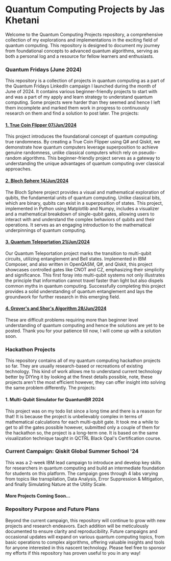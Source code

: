 # Quantum Computing Projects by Jas Khetani

Welcome to the Quantum Computing Projects repository, a comprehensive collection of my explorations and implementations in the exciting field of quantum computing. This repository is designed to document my journey from foundational concepts to advanced quantum algorithms, serving as both a personal log and a resource for fellow learners and enthusiasts.

### Quantum Fridays (June 2024)
This repository is a collection of projects in quantum computing as a part of the Quantum Fridays LinkedIn campaign I launched during the month of June of 2024. It contains various beginner-friendly projects to start with and was a part of my apply and learn strategy to understand quantum computing. Some projects were harder than they seemed and hence I left them incomplete and marked them work in progress to continuously research on them and find a solution to post later. The projects:

#### [1. True Coin Flipper 07/Jun/2024](https://www.linkedin.com/posts/jas-khetani_quantumcomputing-classicaltoquantum-truerandomness-activity-7204121561799217152-8LJP?utm_source=share&utm_medium=member_desktop)
This project introduces the foundational concept of quantum computing: true randomness. By creating a True Coin Flipper using Q# and Qiskit, we demonstrate how quantum computers leverage superposition to achieve genuine randomness, unlike classical computers which rely on pseudo-random algorithms. This beginner-friendly project serves as a gateway to understanding the unique advantages of quantum computing over classical approaches.

#### [2. Bloch Sphere 14/Jun/2024](https://www.linkedin.com/posts/jas-khetani_quantumcomputing-blochsphere-qubitsimulation-activity-7207483469151485953-IfyA?utm_source=share&utm_medium=member_desktop)
The Bloch Sphere project provides a visual and mathematical exploration of qubits, the fundamental units of quantum computing. Unlike classical bits, which are binary, qubits can exist in a superposition of states. This project, implemented in Python using Matplotlib and Numpy, includes a visualizer and a mathematical breakdown of single-qubit gates, allowing users to interact with and understand the complex behaviors of qubits and their operations. It serves as an engaging introduction to the mathematical underpinnings of quantum computing.

#### [3. Quantum Teleportation 21/Jun/2024](https://www.linkedin.com/posts/jas-khetani_quantumcomputing-quantumteleportation-ibm-activity-7209990904986640384-ZJKe?utm_source=share&utm_medium=member_desktop)
Our Quantum Teleportation project marks the transition to multi-qubit circuits, utilizing entanglement and Bell states. Implemented in IBM Composer, and also written in OpenQASM, Q#, and Qiskit, this project showcases controlled gates like CNOT and CZ, emphasizing their simplicity and significance. This first foray into multi-qubit systems not only illustrates the principle that information cannot travel faster than light but also dispels common myths in quantum computing. Successfully completing this project provides a solid understanding of quantum entanglement and lays the groundwork for further research in this emerging field.

#### [4. Grover's and Shor's Algorithm 28/Jun/2024](https://www.linkedin.com/posts/jas-khetani_quantumcomputing-groversalgorithm-shorsalgorithm-activity-7212601504053047297-eGVo?utm_source=share&utm_medium=member_desktop)
These are difficult problems requiring more than beginner level understanding of quantum computing and hence the solutions are yet to be posted. Thank you for your patience till now, I will come up with a solution soon.

### Hackathon Projects
This repository contains all of my quantum computing hackathon projects so far. They are usually research-based or recreations of existing technology. This kind of work allows me to understand current technology better by DIYing it by looking at the finest details possible, note, these projects aren't the most efficient however, they can offer insight into solving the same problem differently. The projects:

#### 1. Multi-Qubit Simulator for QuantumBR 2024
This project was on my todo list since a long time and there is a reason for that! It is because the project is unbelievably complex in terms of mathematical calculations for each multi-qubit gate. It took me a while to get to all the gates possible however, submitted only a couple of them for the hackathon so, the project is a long-term one. It is based on the same visualization technique taught in QCTRL Black Opal's Certification course.

### Current Campaign: Qiskit Global Summer School '24
This was a 2-week IBM lead campaign to introduce and develop key skills for researchers in quantum computing and build an intermediate foundation for students on this platform. The campaign goes through 4 labs varying from topics like transpilation, Data Analysis, Error Suppression & Mitigation, and finally Simulating Nature at the Utility Scale.

#### More Projects Coming Soon...

### Repository Purpose and Future Plans
Beyond the current campaign, this repository will continue to grow with new projects and research endeavors. Each addition will be meticulously documented to ensure clarity and reproducibility. Future campaigns and occasional updates will expand on various quantum computing topics, from basic operations to complex algorithms, offering valuable insights and tools for anyone interested in this nascent technology. Please feel free to sponsor my efforts if this repository has proven useful to you in any way!
